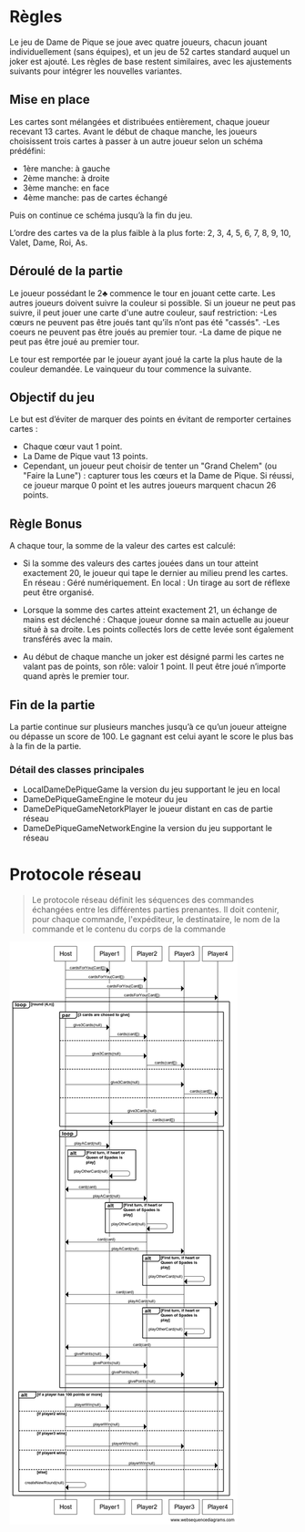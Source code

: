# Règles

Le jeu de Dame de Pique se joue avec quatre joueurs, chacun jouant individuellement (sans équipes), et un jeu de 52 cartes standard auquel un joker est ajouté. Les règles de base restent similaires, avec les ajustements suivants pour intégrer les nouvelles variantes.

## Mise en place

Les cartes sont mélangées et distribuées entièrement, chaque joueur recevant 13 cartes. Avant le début de chaque manche, les joueurs choisissent trois cartes à passer à un autre joueur selon un schéma prédéfini:
 - 1ère manche: à gauche
 - 2ème manche: à droite 
 - 3ème manche: en face
 - 4ème manche: pas de cartes échangé

Puis on continue ce schéma jusqu’à la fin du jeu.

L’ordre des cartes va de la plus faible à la plus forte: 2, 3, 4, 5, 6, 7, 8, 9, 10, Valet, Dame, Roi, As.

## Déroulé de la partie

Le joueur possédant le 2♣ commence le tour en jouant cette carte. Les autres joueurs doivent suivre la couleur si possible. Si un joueur ne peut pas suivre, il peut jouer une carte d'une autre couleur, sauf restriction: 
  -Les cœurs ne peuvent pas être joués tant qu’ils n’ont pas été "cassés".
  -Les coeurs ne peuvent pas être joués au premier tour.
  -La dame de pique ne peut pas être joué au premier tour.

Le tour est remportée par le joueur ayant joué la carte la plus haute de la couleur demandée. Le vainqueur du tour commence la suivante.

## Objectif du jeu

Le but est d’éviter de marquer des points en évitant de remporter certaines cartes :

  - Chaque cœur vaut 1 point.
  - La Dame de Pique vaut 13 points.
  - Cependant, un joueur peut choisir de tenter un "Grand Chelem" (ou "Faire la Lune") : capturer tous les cœurs et la Dame de Pique. Si réussi, ce joueur marque 0 point et les autres joueurs marquent chacun 26 points.

## Règle Bonus

A chaque tour, la somme de la valeur des cartes est calculé:
- Si la somme des valeurs des cartes jouées dans un tour atteint exactement 20, le joueur qui tape le dernier au milieu prend les cartes.
  En réseau : Géré numériquement. 
  En local : Un tirage au sort de réflexe peut être organisé.

- Lorsque la somme des cartes atteint exactement 21, un échange de mains est déclenché :
  Chaque joueur donne sa main actuelle au joueur situé à sa droite.
  Les points collectés lors de cette levée sont également transférés avec la main.

- Au début de chaque manche un joker est désigné parmi les cartes ne valant pas de points, son rôle: valoir 1 point. Il peut être joué n’importe quand après le premier tour. 

## Fin de la partie

La partie continue sur plusieurs manches jusqu’à ce qu’un joueur atteigne ou dépasse un score de 100. Le gagnant est celui ayant le score le plus bas à la fin de la partie.

### Détail des classes principales

- LocalDameDePiqueGame la version du jeu supportant le jeu en local
- DameDePiqueGameEngine le moteur du jeu
- DameDePiqueGameNetorkPlayer le joueur distant en cas de partie réseau
- DameDePiqueGameNetworkEngine la version du jeu supportant le réseau

# Protocole réseau


>Le protocole réseau définit les séquences des commandes échangées entre les différentes parties prenantes. Il doit contenir, pour chaque commande, l'expéditeur, le destinataire, le nom de la commande et le contenu du corps de la commande

![protocole](doc/Diagram.png)
